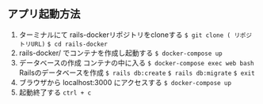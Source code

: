 ## アプリ起動方法
1. ターミナルにて rails-dockerリポジトリをcloneする
   `$ git clone ( リポジトリURL)`
   `$ cd rails-docker`
2. rails-docker/ でコンテナを作成し起動する
   `$ docker-compose up`
3. データベースの作成
   コンテナの中に入る
   `$ docker-compose exec web bash`
   Railsのデータベースを作成
   `$ rails db:create`
   `$ rails db:migrate`
   `$ exit`
4. ブラウザから localhost:3000 にアクセスする
   `$ docker-compose up`
5. 起動終了する 
   `ctrl + c`